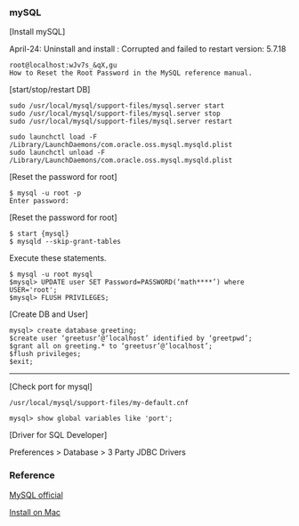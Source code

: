 
### mySQL

[Install mySQL]

April-24: Uninstall and install : Corrupted and failed to restart 
version: 5.7.18
```
root@localhost:wJv7s_&qX,gu
How to Reset the Root Password in the MySQL reference manual.
```

[start/stop/restart DB]
```
sudo /usr/local/mysql/support-files/mysql.server start
sudo /usr/local/mysql/support-files/mysql.server stop
sudo /usr/local/mysql/support-files/mysql.server restart
```

```
sudo launchctl load -F /Library/LaunchDaemons/com.oracle.oss.mysql.mysqld.plist
sudo launchctl unload -F /Library/LaunchDaemons/com.oracle.oss.mysql.mysqld.plist
```
[Reset the password for root]
```
$ mysql -u root -p
Enter password:
```


[Reset the password for root]
```
$ start {mysql}
$ mysqld --skip-grant-tables
```

Execute these statements.
```
$ mysql -u root mysql
$mysql> UPDATE user SET Password=PASSWORD(‘math****’) where USER='root';
$mysql> FLUSH PRIVILEGES;
```

[Create DB and User]
```
mysql> create database greeting;
$create user ‘greetusr’@‘localhost’ identified by ‘greetpwd’;
$grant all on greeting.* to ‘greetusr’@‘localhost’;
$flush privileges;
$exit;
```

-----------------------------
[Check port for mysql]
```
/usr/local/mysql/support-files/my-default.cnf

mysql> show global variables like 'port';
```

[Driver for SQL Developer]

Preferences > Database > 3 Party JDBC Drivers

### Reference
[MySQL official](https://dev.mysql.com/doc/mysql-getting-started/en/)

[Install on Mac](https://dev.mysql.com/doc/refman/5.7/en/osx-installation-pkg.html)

